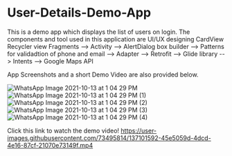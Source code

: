 # User-Details-Demo-App

This is a demo app which displays the list of users on login. The components and tool used in this application are
 UI/UX designing
 CardView
 Recycler view
 Fragments
--> Activity
--> AlertDialog box builder
--> Patterns for validadtion of phone and email
--> Adapter
--> Retrofit
--> Glide library
--> Intents
--> Google Maps API


App Screenshots and a short Demo Video are also provided below.

![WhatsApp Image 2021-10-13 at 1 04 29 PM](https://user-images.githubusercontent.com/73495814/137088933-d6bb24cc-cedf-4746-ae9c-cc2c021a442e.jpeg)
![WhatsApp Image 2021-10-13 at 1 04 29 PM (1)](https://user-images.githubusercontent.com/73495814/137093408-e2dc156e-3b0a-4b50-b7db-f7d99f1609c7.jpeg)
![WhatsApp Image 2021-10-13 at 1 04 29 PM (2)](https://user-images.githubusercontent.com/73495814/137093168-8725a6ad-13d4-4cdd-9555-fa2c6732c6e8.jpeg)
![WhatsApp Image 2021-10-13 at 1 04 29 PM (3)](https://user-images.githubusercontent.com/73495814/137093846-b4b20738-98d0-4fa3-8675-d9b1ca34083d.jpeg)
![WhatsApp Image 2021-10-13 at 1 04 29 PM (4)](https://user-images.githubusercontent.com/73495814/137094276-068dd30d-1d71-43f1-b8d1-19a41141ca84.jpeg)

Click this link to watch the demo video!
https://user-images.githubusercontent.com/73495814/137101592-45e5059d-4dcd-4e16-87cf-21070e73149f.mp4
 
 
